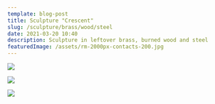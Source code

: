 ```yaml
---
template: blog-post
title: Sculpture "Crescent"
slug: /sculpture/brass/wood/steel
date: 2021-03-20 10:40
description: Sculpture in leftover brass, burned wood and steel
featuredImage: /assets/rm-2000px-contacts-200.jpg
---
```

![](/assets/rm-2000px-contacts-200.jpg)

![](/assets/rm-2000px-contacts-197.jpg)

![](/assets/rm-2000px-contacts-206.jpg)
